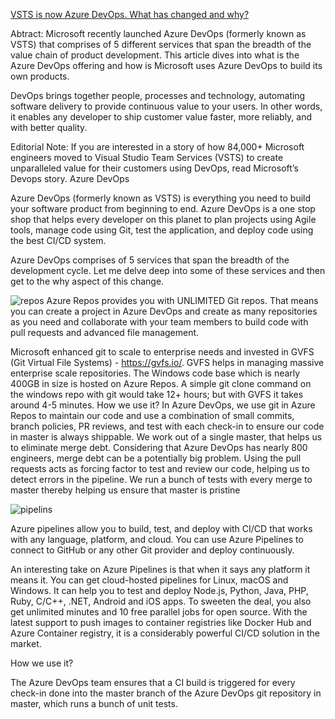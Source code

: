 [VSTS is now Azure DevOps. What has changed and why?](https://www.dotnetcurry.com/devops/1473/vsts-azure-devops-change)

Abtract: Microsoft recently launched Azure DevOps (formerly known as VSTS) that comprises of 5 different services that span the breadth of the value chain of product development. This article dives into what is the Azure DevOps offering and how is Microsoft uses Azure DevOps to build its own products. 


DevOps brings together people, processes and technology, automating software delivery to provide continuous value to your users. In other words, it enables any developer to ship customer value faster, more reliably, and with better quality.

Editorial Note: If you are interested in a story of how 84,000+ Microsoft engineers moved to Visual Studio Team Services (VSTS) to create unparalleled value for their customers using DevOps, read Microsoft’s Devops story.
Azure DevOps

Azure DevOps (formerly known as VSTS) is everything you need to build your software product from beginning to end. Azure DevOps is a one stop shop that helps every developer on this planet to plan projects using Agile tools, manage code using Git, test the application, and deploy code using the best CI/CD system.

Azure DevOps comprises of 5 services that span the breadth of the development cycle. Let me delve deep into some of these services and then get to the why aspect of this change.


![repos](https://github.com/ezahr/fail-fast-and-cheap/blob/master/pictures/repos-logo.png)
Azure Repos provides you with UNLIMITED Git repos. That means you can create a project in Azure DevOps and create as many repositories as you need and collaborate with your team members to build code with pull requests and advanced file management.

Microsoft enhanced git to scale to enterprise needs and invested in GVFS (Git Virtual File Systems) - https://gvfs.io/. GVFS helps in managing massive enterprise scale repositories. The Windows code base which is nearly 400GB in size is hosted on Azure Repos. A simple git clone command on the windows repo with git would take 12+ hours; but with GVFS it takes around 4-5 minutes.
How we use it? In Azure DevOps, we use git in Azure Repos to maintain our code and use a combination of small commits, branch policies, PR reviews, and test with each check-in to ensure our code in master is always shippable. We work out of a single master, that helps us to eliminate merge debt. Considering that Azure DevOps has nearly 800 engineers, merge debt can be a potentially big problem. Using the pull requests acts as forcing factor to test and review our code, helping us to detect errors in the pipeline.
We run a bunch of tests with every merge to master thereby helping us ensure that master is pristine


![pipelins](https://github.com/ezahr/fail-fast-and-cheap/blob/master/pictures/pipelines-logo.png)

Azure pipelines allow you to build, test, and deploy with CI/CD that works with any language, platform, and cloud. You can use Azure Pipelines to connect to GitHub or any other Git provider and deploy continuously.


An interesting take on Azure Pipelines is that when it says any platform it means it. You can get cloud-hosted pipelines for Linux, macOS and Windows. It can help you to test and deploy Node.js, Python, Java, PHP, Ruby, C/C++, .NET, Android and iOS apps. To sweeten the deal, you also get unlimited minutes and 10 free parallel jobs for open source. With the latest support to push images to container registries like Docker Hub and Azure Container registry, it is a considerably powerful CI/CD solution in the market.

How we use it?

The Azure DevOps team ensures that a CI build is triggered for every check-in done into the master branch of the Azure DevOps git repository in master, which runs a bunch of unit tests.
